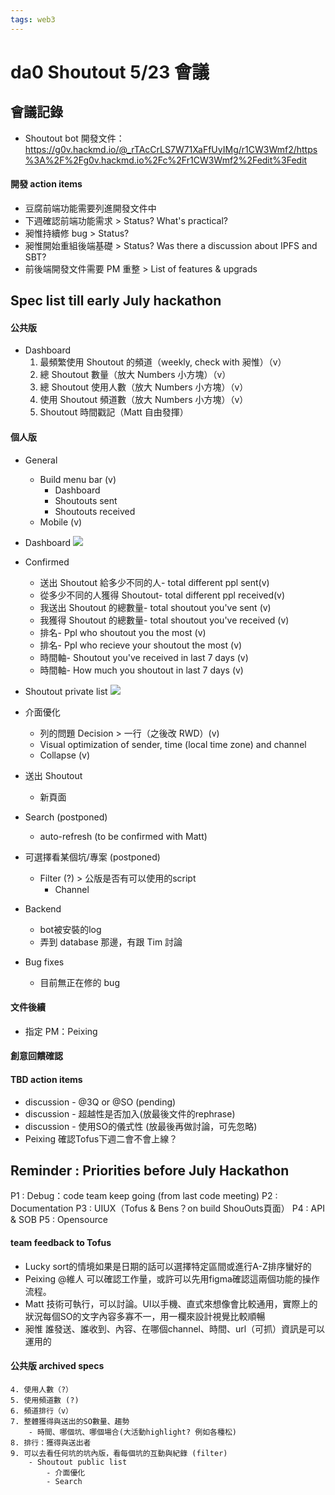 ```yaml
---
tags: web3
---
```

# da0 Shoutout 5/23 會議

## 會議記錄
- Shoutout bot 開發文件：
https://g0v.hackmd.io/@_rTAcCrLS7W71XaFfUyIMg/r1CW3Wmf2/https%3A%2F%2Fg0v.hackmd.io%2Fc%2Fr1CW3Wmf2%2Fedit%3Fedit

#### 開發 action items
- 豆腐前端功能需要列進開發文件中 
- 下週確認前端功能需求 > Status? What's practical?
- 昶惟持續修 bug > Status?
- 昶惟開始重組後端基礎 > Status? Was there a discussion about IPFS and SBT?
- 前後端開發文件需要 PM 重整 > List of features & upgrads

## Spec list till early July hackathon

#### 公共版
- Dashboard
    1. 最頻繁使用 Shoutout 的頻道（weekly, check with 昶惟）（v）
    2. 總 Shoutout 數量（放大 Numbers 小方塊）（v）
    3. 總 Shoutout 使用人數（放大 Numbers 小方塊）（v）
    4. 使用 Shoutout 頻道數（放大 Numbers 小方塊）（v）
    5. Shoutout 時間戳記（Matt 自由發揮）

#### 個人版
- General
    - Build menu bar (v)
        - Dashboard
        - Shoutouts sent
        - Shoutouts received
    - Mobile (v)
- Dashboard
![](https://s3-ap-northeast-1.amazonaws.com/g0v-hackmd-images/uploads/upload_a9efa3c48664b9fc4803395834076845.png)
- Confirmed
    - 送出 Shoutout 給多少不同的人- total different ppl sent(v)
    - 從多少不同的人獲得 Shoutout- total different ppl received(v)
    - 我送出 Shoutout 的總數量- total shoutout you've sent (v)
    - 我獲得 Shoutout 的總數量- total shoutout you've received (v)
    - 排名- Ppl who shoutout you the most (v)
    - 排名- Ppl who recieve your shoutout the most (v)
    - 時間軸- Shoutout you've received in last 7 days (v)
    - 時間軸- How much you shoutout in last 7 days (v)
- Shoutout private list
![](https://s3-ap-northeast-1.amazonaws.com/g0v-hackmd-images/uploads/upload_ee5a11d7bfdd2a529c08bac391a4201d.png)

- 介面優化
    - 列的問題 Decision > 一行（之後改 RWD）(v)
    - Visual optimization of sender, time (local time zone) and channel
    - Collapse (v)
- 送出 Shoutout
    - 新頁面
- Search (postponed)
    - auto-refresh (to be confirmed with Matt)
- 可選擇看某個坑/專案 (postponed)
    - Filter (?) > 公版是否有可以使用的script
        - Channel 

- Backend
    - bot被安裝的log
    - 弄到 database 那邊，有跟 Tim 討論
- Bug fixes
    - 目前無正在修的 bug

#### 文件後續
- 指定 PM：Peixing

#### 創意回饋確認

#### TBD action items
- discussion - @3Q or @SO (pending)
- discussion - 超越性是否加入(放最後文件的rephrase)
- discussion - 使用SO的儀式性 (放最後再做討論，可先忽略)
- Peixing 確認Tofus下週二會不會上線？

## Reminder : Priorities before July Hackathon
P1 : Debug：code team keep going (from last code meeting)
P2 : Documentation
P3 : UIUX（Tofus & Bens？on build ShouOuts頁面）
P4 : API & SOB
P5 : Opensource

#### team feedback to Tofus
* Lucky sort的情境如果是日期的話可以選擇特定區間或進行A-Z排序蠻好的
* Peixing @維人 可以確認工作量，或許可以先用figma確認這兩個功能的操作流程。
* Matt 技術可執行，可以討論。UI以手機、直式來想像會比較通用，實際上的狀況每個SO的文字內容多寡不一，用一欄來設計視覺比較順暢
* 昶惟 誰發送、誰收到、內容、在哪個channel、時間、url（可抓）資訊是可以運用的

#### 公共版 archived specs

    4. 使用人數（?）
    5. 使用頻道數 (?)
    6. 頻道排行（v）
    7. 整體獲得與送出的SO數量、趨勢
        - 時間、哪個坑、哪個場合(大活動highlight? 例如各種松)
    8. 排行：獲得與送出者
    9. 可以去看任何坑的坑內版，看每個坑的互動與紀錄 (filter)
        - Shoutout public list
            - 介面優化
            - Search
